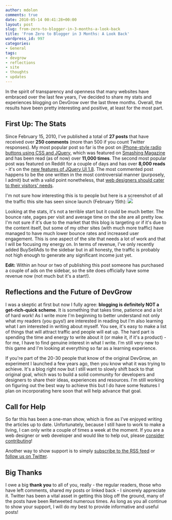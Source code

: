 ```yaml
---
author: mdolon
comments: true
date: 2010-05-14 00:41:28+00:00
layout: post
slug: from-zero-to-blogger-in-3-months-a-look-back
title: 'From Zero to Blogger in 3 Months: A Look Back'
wordpress_id: 997
categories:
- General
tags:
- devgrow
- reflections
- site
- thoughts
- updates
---
```


In the spirit of transparency and openness that many websites have embraced over the last few years, I've decided to share my stats and experiences blogging on DevGrow over the last three months.  Overall, the results have been pretty interesting and positive, at least for the most part.


## First Up: The Stats

Since February 15, 2010, I've published a total of **27 posts** that have received over **250 comments** (more than 500 if you count Twitter responses).  My most popular post so far is the post on [iPhone-style radio buttons using CSS and JQuery](http://devgrow.com/iphone-style-switches/), which was featured on [Smashing Magazine](http://www.smashingmagazine.com/) and has been read (as of now) over **11,000 times**.  The second most popular post was featured on Reddit for a couple of days and has over **8,000 reads** - it's on the [new features of JQuery UI 1.8](http://devgrow.com/new-features-in-jquery-ui-1-8/).  The most commented post happens to be the one written in the most controversial manner (purposely, I admit) but with a valid point nonetheless, that [web designers should cater to their visitors' needs](http://devgrow.com/web-designers-not-everyone-uses-a-mac/).

I'm not sure how interesting this is to people but here is a screenshot of all the traffic this site has seen since launch (February 15th):
![](http://devgrow.s3.amazonaws.com/assets/images/stats-e1273796228226.gif)

Looking at the stats, it's not a terrible start but it could be much better.  The bounce rate, pages per visit and average time on the site are all pretty low.  I'm not sure if it's due to the market that this blog is targeting or if it's due to the content itself, but some of my other sites (with much more traffic) have managed to have much lower bounce rates and increased user engagement.  This is one aspect of the site that needs a lot of work and that I will be focusing my energy on.  In terms of revenue, I've only recently added BuySellAds to the sidebar but in all honesty, the traffic is probably not high enough to generate any significant income just yet.

<div class="note">
  <strong>Edit:</strong> Within an hour or two of publishing this post someone has purchased a couple of ads on the sidebar, so the site does officially have some revenue now (not much but it's a start!).
</div>


## Reflections and the Future of DevGrow

I was a skeptic at first but now I fully agree: **blogging is definitely NOT a get-rich-quick scheme**.  It is something that takes time, patience and a lot of hard work!  As I write more I'm beginning to better understand not only what my readers (you guys!) are interested in reading but I'm also learning what I am interested in writing about myself.  You see, it's easy to make a list of things that will attract traffic and people will eat up.  The hard part is spending the time and energy to write about it (or make it, if it's a product) - for me, I have to find genuine interest in what I write.  I'm still very new to this game and I'm looking at everything so far as a learning experience.

If you're part of the 20-30 people that know of the original DevGrow, an experiment I launched a few years ago, then you know what it was trying to achieve.  It's a blog right now but I still want to slowly shift back to that original goal, which was to build a solid community for developers and designers to share their ideas, experiences and resources.  I'm still working on figuring out the best way to achieve this but I do have some features I plan on incorporating here soon that will help advance that goal.


## Call for Help


So far this has been a one-man show, which is fine as I've enjoyed writing the articles up to date.  Unfortunately, because I still have to work to make a living, I can only write a couple of times a week at the moment.  If you are a web designer or web developer and would like to help out, please [consider contributing](http://devgrow.com/contribute)!

Another way to show support is to simply [subscribe to the RSS feed](http://feeds.feedburner.com/devgrow) or [follow us on Twitter](http://twitter.com/ThinkDevGrow).


## Big Thanks

I owe a big **thank you** to all of you, really - the regular readers, those who have left comments, shared my posts or linked back - I sincerely appreciate it.  Twitter has been a vital asset in getting this blog off the ground, many of the posts have been Retweeted numerous times.  As long as you all continue to show your support, I will do my best to provide informative and useful posts!